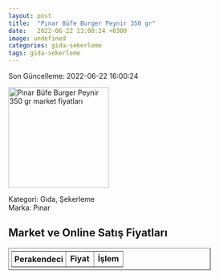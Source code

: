 ```yaml
---
layout: post
title:  "Pınar Büfe Burger Peynir 350 gr"
date:   2022-06-22 13:00:24 +0300
image: undefined
categories: gida-sekerleme
tags: gida-sekerleme
---
```


Son Güncelleme: 2022-06-22 16:00:24

<img src="undefined" width="200" alt="Pınar Büfe Burger Peynir 350 gr market fiyatları" />

Kategori: Gıda, Şekerleme
<br />
Marka: Pınar

<h2>Market ve Online Satış Fiyatları</h2>

<table border="1" style="padding: 5px;width:80%;">
  <tr>
    <td style="padding: 5px;"><strong>Perakendeci</strong></td>
    <td><strong>Fiyat</strong></td>
    <td><strong>İşlem</strong></td>
  </tr>
  
</table>
